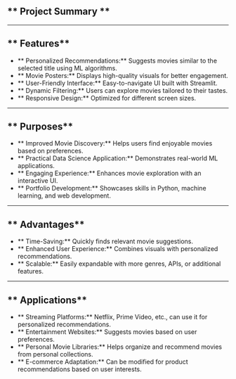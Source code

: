 ## ** Project Summary **
---

## ** Features**
- ** Personalized Recommendations:** Suggests movies similar to the selected title using ML algorithms.
- ** Movie Posters:** Displays high-quality visuals for better engagement.
- ** User-Friendly Interface:** Easy-to-navigate UI built with Streamlit.
- ** Dynamic Filtering:** Users can explore movies tailored to their tastes.
- ** Responsive Design:** Optimized for different screen sizes.

---

## ** Purposes**
- ** Improved Movie Discovery:** Helps users find enjoyable movies based on preferences.
- ** Practical Data Science Application:** Demonstrates real-world ML applications.
- ** Engaging Experience:** Enhances movie exploration with an interactive UI.
- ** Portfolio Development:** Showcases skills in Python, machine learning, and web development.

---

## ** Advantages**
- ** Time-Saving:** Quickly finds relevant movie suggestions.
- ** Enhanced User Experience:** Combines visuals with personalized recommendations.
- ** Scalable:** Easily expandable with more genres, APIs, or additional features.

---

## ** Applications**
- ** Streaming Platforms:** Netflix, Prime Video, etc., can use it for personalized recommendations.
- ** Entertainment Websites:** Suggests movies based on user preferences.
- ** Personal Movie Libraries:** Helps organize and recommend movies from personal collections.
- ** E-commerce Adaptation:** Can be modified for product recommendations based on user interests.


